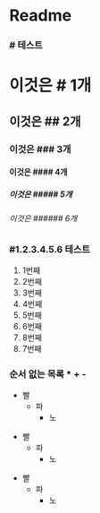 # Readme

### # 테스트

# 이것은 # 1개
## 이것은 ## 2개
### 이것은 ### 3개
#### 이것은 #### 4개
##### 이것은 ##### 5개
###### 이것은 ###### 6개

### #1.2.3.4.5.6 테스트

1. 1번째
2. 2번째
3. 3번째
4. 4번째
5. 5번째
6. 6번째
8. 8번째
7. 7번째


### 순서 없는 목록 * + -

* 빨
  * 파
    * 노

+ 빨
  + 파
    + 노

- 빨
  - 파
    - 노

